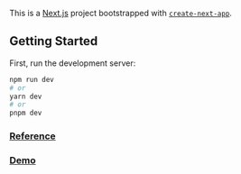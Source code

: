 This is a [Next.js](https://nextjs.org/) project bootstrapped with [`create-next-app`](https://github.com/vercel/next.js/tree/canary/packages/create-next-app).

## Getting Started

First, run the development server:

```bash
npm run dev
# or
yarn dev
# or
pnpm dev
```


### [Reference](https://github.com/vercel/next.js/tree/canary/examples/app-dir-i18n-routing)
### [Demo](https://nextjs-13-1-app-dir-i18n-example.vercel.app)
